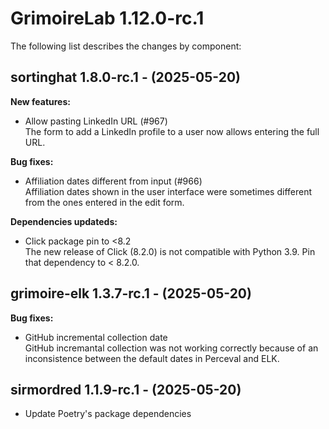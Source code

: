 # GrimoireLab 1.12.0-rc.1
The following list describes the changes by component:



## sortinghat 1.8.0-rc.1 - (2025-05-20)

**New features:**

 * Allow pasting LinkedIn URL (#967)\
   The form to add a LinkedIn profile to a user now allows entering the
   full URL.

**Bug fixes:**

 * Affiliation dates different from input (#966)\
   Affiliation dates shown in the user interface were sometimes different
   from the ones entered in the edit form.

**Dependencies updateds:**

 * Click package pin to <8.2\
   The new release of Click (8.2.0) is not compatible with Python 3.9.
   Pin that dependency to < 8.2.0.









## grimoire-elk 1.3.7-rc.1 - (2025-05-20)

**Bug fixes:**

 * GitHub incremental collection date\
   GitHub incremantal collection was not working correctly because of an
   inconsistence between the default dates in Perceval and ELK.

  ## sirmordred 1.1.9-rc.1 - (2025-05-20)
  
  * Update Poetry's package dependencies
